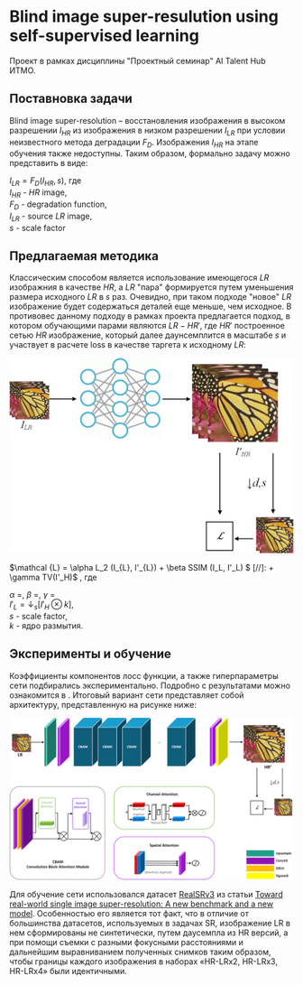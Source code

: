 # Blind image super-resulution using self-supervised learning
Проект в рамках дисциплины "Проектный семинар" AI Talent Hub ИТМО.

## Поставновка задачи
Blind image super-resolution – восстановления изображения в высоком разрешении $I_{HR}$ из изображения в низком разрешении $I_{LR}$ при условии неизвестного метода деградации $F_D$. Изображения $I_{HR}$ на этапе обучения также недоступны. Таким образом, формально задачу можно представить в виде:  

$I_{LR} = F_D(I_{HR}, s)$, где  
$I_{HR}$ - $HR$ image,  
$F_D$ - degradation function,  
$I_{LR}$ - source $LR$ image,  
$s$ - scale factor

## Предлагаемая методика
Классическим способом является использование имеющегося $LR$ изображния в качестве $HR$, а $LR$ "пара" формируется путем уменьшения размера исходного $LR$ в $s$ раз. Очевидно, при таком подходе "новое" $LR$ изображение будет содержаться деталей еще меньше, чем исходное. В противовес данному подходу в рамках проекта предлагается подход, в котором обучающими парами являются ${LR - HR'}$, где $HR'$ построенное сетью $HR$ изображение, который далее даунсемплится в масштабе $s$ и участвует в расчете loss в качестве таргета к исходному $LR$:

![loss schema](img/loss_schema.png)  


$\mathcal {L} = \alpha L_2 (I_{L}, I'_{L}) + \beta SSIM (I_L, I'_L) $ [//]:   + \gamma TV(I'_H)$ , где  

$\alpha$ =, $\beta$ =, $\gamma$ =  
$I'_L = \downarrow _s [I'_H \otimes k]$,  
$s$ - scale factor,  
$k$ - ядро размытия.


## Эксперименты и обучение 

Коэффициенты компонентов лосс функции, а также гиперпараметры сети подбирались экспериментально. Подробно с результатами можно ознакомится в   . Итоговый вариант сети представляет собой архитектуру, представленную на рисунке ниже:


![loss schema](img/cnn_schema.png) 

Для обучение сети использовался датасет [RealSRv3](https://www.kaggle.com/datasets/yashchoudhary/realsr-v3) из статьи [Toward real-world single image super-resolution: A new benchmark and a new model](https://arxiv.org/abs/1904.00523). Особенностью его является тот факт, что в отличие от большинства датасетов, используемых в задачах SR, изображение LR в нем сформированы не синтетически, путем даусемпла из HR версий, а при помощи съемки с разными фокусными расстояниями и дальнейшим выравниванием полученных снимков таким образом, чтобы границы каждого изображения в наборах «HR-LRx2, HR-LRx3, HR-LRx4» были идентичными.
